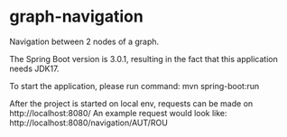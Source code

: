 # graph-navigation
Navigation between 2 nodes of a graph.

The Spring Boot version is 3.0.1, resulting in the fact that this application needs JDK17.

To start the application, please run command:
mvn spring-boot:run

After the project is started on local env, requests can be made on http://localhost:8080/
 An example request would look like: 
 http://localhost:8080/navigation/AUT/ROU

